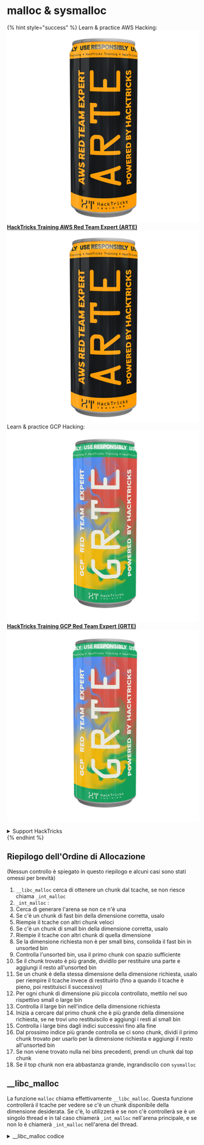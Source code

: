 # malloc & sysmalloc

{% hint style="success" %}
Learn & practice AWS Hacking:<img src="/.gitbook/assets/arte.png" alt="" data-size="line">[**HackTricks Training AWS Red Team Expert (ARTE)**](https://training.hacktricks.xyz/courses/arte)<img src="/.gitbook/assets/arte.png" alt="" data-size="line">\
Learn & practice GCP Hacking: <img src="/.gitbook/assets/grte.png" alt="" data-size="line">[**HackTricks Training GCP Red Team Expert (GRTE)**<img src="/.gitbook/assets/grte.png" alt="" data-size="line">](https://training.hacktricks.xyz/courses/grte)

<details>

<summary>Support HackTricks</summary>

* Check the [**subscription plans**](https://github.com/sponsors/carlospolop)!
* **Join the** 💬 [**Discord group**](https://discord.gg/hRep4RUj7f) or the [**telegram group**](https://t.me/peass) or **follow** us on **Twitter** 🐦 [**@hacktricks\_live**](https://twitter.com/hacktricks\_live)**.**
* **Share hacking tricks by submitting PRs to the** [**HackTricks**](https://github.com/carlospolop/hacktricks) and [**HackTricks Cloud**](https://github.com/carlospolop/hacktricks-cloud) github repos.

</details>
{% endhint %}

## Riepilogo dell'Ordine di Allocazione <a href="#libc_malloc" id="libc_malloc"></a>

(Nessun controllo è spiegato in questo riepilogo e alcuni casi sono stati omessi per brevità)

1. `__libc_malloc` cerca di ottenere un chunk dal tcache, se non riesce chiama `_int_malloc`
2. `_int_malloc` :&#x20;
1. Cerca di generare l'arena se non ce n'è una
2. Se c'è un chunk di fast bin della dimensione corretta, usalo
1. Riempie il tcache con altri chunk veloci
3. Se c'è un chunk di small bin della dimensione corretta, usalo
1. Riempie il tcache con altri chunk di quella dimensione
4. Se la dimensione richiesta non è per small bins, consolida il fast bin in unsorted bin
5. Controlla l'unsorted bin, usa il primo chunk con spazio sufficiente
1. Se il chunk trovato è più grande, dividilo per restituire una parte e aggiungi il resto all'unsorted bin
2. Se un chunk è della stessa dimensione della dimensione richiesta, usalo per riempire il tcache invece di restituirlo (fino a quando il tcache è pieno, poi restituisci il successivo)
3. Per ogni chunk di dimensione più piccola controllato, mettilo nel suo rispettivo small o large bin
6. Controlla il large bin nell'indice della dimensione richiesta
1. Inizia a cercare dal primo chunk che è più grande della dimensione richiesta, se ne trovi uno restituiscilo e aggiungi i resti al small bin
7. Controlla i large bins dagli indici successivi fino alla fine
1. Dal prossimo indice più grande controlla se ci sono chunk, dividi il primo chunk trovato per usarlo per la dimensione richiesta e aggiungi il resto all'unsorted bin
8. Se non viene trovato nulla nei bins precedenti, prendi un chunk dal top chunk
9. Se il top chunk non era abbastanza grande, ingrandiscilo con `sysmalloc`

## \_\_libc\_malloc <a href="#libc_malloc" id="libc_malloc"></a>

La funzione `malloc` chiama effettivamente `__libc_malloc`. Questa funzione controllerà il tcache per vedere se c'è un chunk disponibile della dimensione desiderata. Se c'è, lo utilizzerà e se non c'è controllerà se è un singolo thread e in tal caso chiamerà `_int_malloc` nell'arena principale, e se non lo è chiamerà `_int_malloc` nell'arena del thread.

<details>

<summary>__libc_malloc codice</summary>
```c
// From https://github.com/bminor/glibc/blob/master/malloc/malloc.c

#if IS_IN (libc)
void *
__libc_malloc (size_t bytes)
{
mstate ar_ptr;
void *victim;

_Static_assert (PTRDIFF_MAX <= SIZE_MAX / 2,
"PTRDIFF_MAX is not more than half of SIZE_MAX");

if (!__malloc_initialized)
ptmalloc_init ();
#if USE_TCACHE
/* int_free also calls request2size, be careful to not pad twice.  */
size_t tbytes = checked_request2size (bytes);
if (tbytes == 0)
{
__set_errno (ENOMEM);
return NULL;
}
size_t tc_idx = csize2tidx (tbytes);

MAYBE_INIT_TCACHE ();

DIAG_PUSH_NEEDS_COMMENT;
if (tc_idx < mp_.tcache_bins
&& tcache != NULL
&& tcache->counts[tc_idx] > 0)
{
victim = tcache_get (tc_idx);
return tag_new_usable (victim);
}
DIAG_POP_NEEDS_COMMENT;
#endif

if (SINGLE_THREAD_P)
{
victim = tag_new_usable (_int_malloc (&main_arena, bytes));
assert (!victim || chunk_is_mmapped (mem2chunk (victim)) ||
&main_arena == arena_for_chunk (mem2chunk (victim)));
return victim;
}

arena_get (ar_ptr, bytes);

victim = _int_malloc (ar_ptr, bytes);
/* Retry with another arena only if we were able to find a usable arena
before.  */
if (!victim && ar_ptr != NULL)
{
LIBC_PROBE (memory_malloc_retry, 1, bytes);
ar_ptr = arena_get_retry (ar_ptr, bytes);
victim = _int_malloc (ar_ptr, bytes);
}

if (ar_ptr != NULL)
__libc_lock_unlock (ar_ptr->mutex);

victim = tag_new_usable (victim);

assert (!victim || chunk_is_mmapped (mem2chunk (victim)) ||
ar_ptr == arena_for_chunk (mem2chunk (victim)));
return victim;
}
```
</details>

Nota come etichetterà sempre il puntatore restituito con `tag_new_usable`, dal codice:
```c
void *tag_new_usable (void *ptr)

Allocate a new random color and use it to color the user region of
a chunk; this may include data from the subsequent chunk's header
if tagging is sufficiently fine grained.  Returns PTR suitably
recolored for accessing the memory there.
```
## \_int\_malloc <a href="#int_malloc" id="int_malloc"></a>

Questa è la funzione che alloca memoria utilizzando gli altri bin e il top chunk.

* Inizio

Inizia definendo alcune variabili e ottenendo la dimensione reale che lo spazio di memoria richiesto deve avere:

<details>

<summary>_int_malloc inizio</summary>
```c
// From https://github.com/bminor/glibc/blob/f942a732d37a96217ef828116ebe64a644db18d7/malloc/malloc.c#L3847
static void *
_int_malloc (mstate av, size_t bytes)
{
INTERNAL_SIZE_T nb;               /* normalized request size */
unsigned int idx;                 /* associated bin index */
mbinptr bin;                      /* associated bin */

mchunkptr victim;                 /* inspected/selected chunk */
INTERNAL_SIZE_T size;             /* its size */
int victim_index;                 /* its bin index */

mchunkptr remainder;              /* remainder from a split */
unsigned long remainder_size;     /* its size */

unsigned int block;               /* bit map traverser */
unsigned int bit;                 /* bit map traverser */
unsigned int map;                 /* current word of binmap */

mchunkptr fwd;                    /* misc temp for linking */
mchunkptr bck;                    /* misc temp for linking */

#if USE_TCACHE
size_t tcache_unsorted_count;	    /* count of unsorted chunks processed */
#endif

/*
Convert request size to internal form by adding SIZE_SZ bytes
overhead plus possibly more to obtain necessary alignment and/or
to obtain a size of at least MINSIZE, the smallest allocatable
size. Also, checked_request2size returns false for request sizes
that are so large that they wrap around zero when padded and
aligned.
*/

nb = checked_request2size (bytes);
if (nb == 0)
{
__set_errno (ENOMEM);
return NULL;
}
```
</details>

### Arena

Nel poco probabile caso in cui non ci siano arene utilizzabili, utilizza `sysmalloc` per ottenere un chunk da `mmap`:

<details>

<summary>_int_malloc non arena</summary>
```c
// From https://github.com/bminor/glibc/blob/f942a732d37a96217ef828116ebe64a644db18d7/malloc/malloc.c#L3885C3-L3893C6
/* There are no usable arenas.  Fall back to sysmalloc to get a chunk from
mmap.  */
if (__glibc_unlikely (av == NULL))
{
void *p = sysmalloc (nb, av);
if (p != NULL)
alloc_perturb (p, bytes);
return p;
}
```
</details>

### Fast Bin

Se la dimensione necessaria è all'interno delle dimensioni dei Fast Bins, prova a utilizzare un chunk dal fast bin. Fondamentalmente, in base alla dimensione, troverà l'indice del fast bin dove dovrebbero trovarsi i chunk validi e, se presenti, restituirà uno di essi.\
Inoltre, se tcache è abilitato, **riempirà il tcache bin di quella dimensione con i fast bins**.

Durante l'esecuzione di queste azioni, vengono eseguiti alcuni controlli di sicurezza:

* Se il chunk è disallineato: `malloc(): unaligned fastbin chunk detected 2`
* Se il chunk successivo è disallineato: `malloc(): unaligned fastbin chunk detected`
* Se il chunk restituito ha una dimensione che non è corretta a causa del suo indice nel fast bin: `malloc(): memory corruption (fast)`
* Se un chunk utilizzato per riempire il tcache è disallineato: `malloc(): unaligned fastbin chunk detected 3`

<details>

<summary>_int_malloc fast bin</summary>
```c
// From https://github.com/bminor/glibc/blob/f942a732d37a96217ef828116ebe64a644db18d7/malloc/malloc.c#L3895C3-L3967C6
/*
If the size qualifies as a fastbin, first check corresponding bin.
This code is safe to execute even if av is not yet initialized, so we
can try it without checking, which saves some time on this fast path.
*/

#define REMOVE_FB(fb, victim, pp)			\
do							\
{							\
victim = pp;					\
if (victim == NULL)				\
break;						\
pp = REVEAL_PTR (victim->fd);                                     \
if (__glibc_unlikely (pp != NULL && misaligned_chunk (pp)))       \
malloc_printerr ("malloc(): unaligned fastbin chunk detected"); \
}							\
while ((pp = catomic_compare_and_exchange_val_acq (fb, pp, victim)) \
!= victim);					\

if ((unsigned long) (nb) <= (unsigned long) (get_max_fast ()))
{
idx = fastbin_index (nb);
mfastbinptr *fb = &fastbin (av, idx);
mchunkptr pp;
victim = *fb;

if (victim != NULL)
{
if (__glibc_unlikely (misaligned_chunk (victim)))
malloc_printerr ("malloc(): unaligned fastbin chunk detected 2");

if (SINGLE_THREAD_P)
*fb = REVEAL_PTR (victim->fd);
else
REMOVE_FB (fb, pp, victim);
if (__glibc_likely (victim != NULL))
{
size_t victim_idx = fastbin_index (chunksize (victim));
if (__builtin_expect (victim_idx != idx, 0))
malloc_printerr ("malloc(): memory corruption (fast)");
check_remalloced_chunk (av, victim, nb);
#if USE_TCACHE
/* While we're here, if we see other chunks of the same size,
stash them in the tcache.  */
size_t tc_idx = csize2tidx (nb);
if (tcache != NULL && tc_idx < mp_.tcache_bins)
{
mchunkptr tc_victim;

/* While bin not empty and tcache not full, copy chunks.  */
while (tcache->counts[tc_idx] < mp_.tcache_count
&& (tc_victim = *fb) != NULL)
{
if (__glibc_unlikely (misaligned_chunk (tc_victim)))
malloc_printerr ("malloc(): unaligned fastbin chunk detected 3");
if (SINGLE_THREAD_P)
*fb = REVEAL_PTR (tc_victim->fd);
else
{
REMOVE_FB (fb, pp, tc_victim);
if (__glibc_unlikely (tc_victim == NULL))
break;
}
tcache_put (tc_victim, tc_idx);
}
}
#endif
void *p = chunk2mem (victim);
alloc_perturb (p, bytes);
return p;
}
}
}
```
</details>

### Small Bin

Come indicato in un commento, i piccoli bin contengono una dimensione per indice, quindi controllare se un chunk valido è disponibile è super veloce, quindi dopo i fast bin, vengono controllati i piccoli bin.

Il primo controllo è per scoprire se la dimensione richiesta potrebbe trovarsi all'interno di un piccolo bin. In tal caso, ottieni il corrispondente **indice** all'interno del smallbin e verifica se c'è **qualche chunk disponibile**.

Poi, viene eseguito un controllo di sicurezza verificando:

* &#x20;se `victim->bk->fd = victim`. Per vedere che entrambi i chunk siano correttamente collegati.

In tal caso, il chunk **ottiene il bit `inuse`,** la lista doppiamente collegata viene sistemata in modo che questo chunk scompaia da essa (poiché verrà utilizzato), e il bit non principale dell'arena viene impostato se necessario.

Infine, **riempi l'indice tcache della dimensione richiesta** con altri chunk all'interno del piccolo bin (se presenti).

<details>

<summary>_int_malloc small bin</summary>
```c
// From https://github.com/bminor/glibc/blob/f942a732d37a96217ef828116ebe64a644db18d7/malloc/malloc.c#L3895C3-L3967C6

/*
If a small request, check regular bin.  Since these "smallbins"
hold one size each, no searching within bins is necessary.
(For a large request, we need to wait until unsorted chunks are
processed to find best fit. But for small ones, fits are exact
anyway, so we can check now, which is faster.)
*/

if (in_smallbin_range (nb))
{
idx = smallbin_index (nb);
bin = bin_at (av, idx);

if ((victim = last (bin)) != bin)
{
bck = victim->bk;
if (__glibc_unlikely (bck->fd != victim))
malloc_printerr ("malloc(): smallbin double linked list corrupted");
set_inuse_bit_at_offset (victim, nb);
bin->bk = bck;
bck->fd = bin;

if (av != &main_arena)
set_non_main_arena (victim);
check_malloced_chunk (av, victim, nb);
#if USE_TCACHE
/* While we're here, if we see other chunks of the same size,
stash them in the tcache.  */
size_t tc_idx = csize2tidx (nb);
if (tcache != NULL && tc_idx < mp_.tcache_bins)
{
mchunkptr tc_victim;

/* While bin not empty and tcache not full, copy chunks over.  */
while (tcache->counts[tc_idx] < mp_.tcache_count
&& (tc_victim = last (bin)) != bin)
{
if (tc_victim != 0)
{
bck = tc_victim->bk;
set_inuse_bit_at_offset (tc_victim, nb);
if (av != &main_arena)
set_non_main_arena (tc_victim);
bin->bk = bck;
bck->fd = bin;

tcache_put (tc_victim, tc_idx);
}
}
}
#endif
void *p = chunk2mem (victim);
alloc_perturb (p, bytes);
return p;
}
}
```
</details>

### malloc\_consolidate

Se non era un piccolo blocco, è un grande blocco, e in questo caso **`malloc_consolidate`** viene chiamato per evitare la frammentazione della memoria.

<details>

<summary>chiamata a malloc_consolidate</summary>
```c
/*
If this is a large request, consolidate fastbins before continuing.
While it might look excessive to kill all fastbins before
even seeing if there is space available, this avoids
fragmentation problems normally associated with fastbins.
Also, in practice, programs tend to have runs of either small or
large requests, but less often mixtures, so consolidation is not
invoked all that often in most programs. And the programs that
it is called frequently in otherwise tend to fragment.
*/

else
{
idx = largebin_index (nb);
if (atomic_load_relaxed (&av->have_fastchunks))
malloc_consolidate (av);
}

```
</details>

La funzione malloc consolidate rimuove fondamentalmente i chunk dal fast bin e li colloca nel bin non ordinato. Dopo il prossimo malloc, questi chunk saranno organizzati nei rispettivi small/fast bins.

Nota che se durante la rimozione di questi chunk, vengono trovati chunk precedenti o successivi che non sono in uso, saranno **unlinked e uniti** prima di collocare il chunk finale nel bin **non ordinato**.

Per ogni chunk del fast bin vengono eseguiti un paio di controlli di sicurezza:

* Se il chunk è disallineato attiva: `malloc_consolidate(): unaligned fastbin chunk detected`
* Se il chunk ha una dimensione diversa da quella che dovrebbe avere a causa dell'indice in cui si trova: `malloc_consolidate(): invalid chunk size`
* Se il chunk precedente non è in uso e il chunk precedente ha una dimensione diversa da quella indicata da `prev_chunk`: `corrupted size vs. prev_size in fastbins`

<details>

<summary>funzione malloc_consolidate</summary>
```c
// https://github.com/bminor/glibc/blob/f942a732d37a96217ef828116ebe64a644db18d7/malloc/malloc.c#L4810C1-L4905C2

static void malloc_consolidate(mstate av)
{
mfastbinptr*    fb;                 /* current fastbin being consolidated */
mfastbinptr*    maxfb;              /* last fastbin (for loop control) */
mchunkptr       p;                  /* current chunk being consolidated */
mchunkptr       nextp;              /* next chunk to consolidate */
mchunkptr       unsorted_bin;       /* bin header */
mchunkptr       first_unsorted;     /* chunk to link to */

/* These have same use as in free() */
mchunkptr       nextchunk;
INTERNAL_SIZE_T size;
INTERNAL_SIZE_T nextsize;
INTERNAL_SIZE_T prevsize;
int             nextinuse;

atomic_store_relaxed (&av->have_fastchunks, false);

unsorted_bin = unsorted_chunks(av);

/*
Remove each chunk from fast bin and consolidate it, placing it
then in unsorted bin. Among other reasons for doing this,
placing in unsorted bin avoids needing to calculate actual bins
until malloc is sure that chunks aren't immediately going to be
reused anyway.
*/

maxfb = &fastbin (av, NFASTBINS - 1);
fb = &fastbin (av, 0);
do {
p = atomic_exchange_acquire (fb, NULL);
if (p != 0) {
do {
{
if (__glibc_unlikely (misaligned_chunk (p)))
malloc_printerr ("malloc_consolidate(): "
"unaligned fastbin chunk detected");

unsigned int idx = fastbin_index (chunksize (p));
if ((&fastbin (av, idx)) != fb)
malloc_printerr ("malloc_consolidate(): invalid chunk size");
}

check_inuse_chunk(av, p);
nextp = REVEAL_PTR (p->fd);

/* Slightly streamlined version of consolidation code in free() */
size = chunksize (p);
nextchunk = chunk_at_offset(p, size);
nextsize = chunksize(nextchunk);

if (!prev_inuse(p)) {
prevsize = prev_size (p);
size += prevsize;
p = chunk_at_offset(p, -((long) prevsize));
if (__glibc_unlikely (chunksize(p) != prevsize))
malloc_printerr ("corrupted size vs. prev_size in fastbins");
unlink_chunk (av, p);
}

if (nextchunk != av->top) {
nextinuse = inuse_bit_at_offset(nextchunk, nextsize);

if (!nextinuse) {
size += nextsize;
unlink_chunk (av, nextchunk);
} else
clear_inuse_bit_at_offset(nextchunk, 0);

first_unsorted = unsorted_bin->fd;
unsorted_bin->fd = p;
first_unsorted->bk = p;

if (!in_smallbin_range (size)) {
p->fd_nextsize = NULL;
p->bk_nextsize = NULL;
}

set_head(p, size | PREV_INUSE);
p->bk = unsorted_bin;
p->fd = first_unsorted;
set_foot(p, size);
}

else {
size += nextsize;
set_head(p, size | PREV_INUSE);
av->top = p;
}

} while ( (p = nextp) != 0);

}
} while (fb++ != maxfb);
}
```
</details>

### Unsorted bin

È tempo di controllare l'unsorted bin per un potenziale chunk valido da utilizzare.

#### Inizio

Questo inizia con un grande ciclo for che attraverserà l'unsorted bin nella direzione `bk` fino ad arrivare alla fine (la struttura arena) con `while ((victim = unsorted_chunks (av)->bk) != unsorted_chunks (av))`&#x20;

Inoltre, vengono eseguiti alcuni controlli di sicurezza ogni volta che un nuovo chunk viene considerato:

* Se la dimensione del chunk è strana (troppo piccola o troppo grande): `malloc(): invalid size (unsorted)`
* Se la dimensione del chunk successivo è strana (troppo piccola o troppo grande): `malloc(): invalid next size (unsorted)`
* Se la dimensione precedente indicata dal chunk successivo differisce dalla dimensione del chunk: `malloc(): mismatching next->prev_size (unsorted)`
* Se non `victim->bck->fd == victim` o non `victim->fd == av` (arena): `malloc(): unsorted double linked list corrupted`
* Poiché stiamo sempre controllando l'ultimo, il suo `fd` dovrebbe sempre puntare alla struttura arena.
* Se il chunk successivo non indica che il precedente è in uso: `malloc(): invalid next->prev_inuse (unsorted)`

<details>

<summary><code>_int_malloc</code> inizio unsorted bin</summary>
```c
/*
Process recently freed or remaindered chunks, taking one only if
it is exact fit, or, if this a small request, the chunk is remainder from
the most recent non-exact fit.  Place other traversed chunks in
bins.  Note that this step is the only place in any routine where
chunks are placed in bins.

The outer loop here is needed because we might not realize until
near the end of malloc that we should have consolidated, so must
do so and retry. This happens at most once, and only when we would
otherwise need to expand memory to service a "small" request.
*/

#if USE_TCACHE
INTERNAL_SIZE_T tcache_nb = 0;
size_t tc_idx = csize2tidx (nb);
if (tcache != NULL && tc_idx < mp_.tcache_bins)
tcache_nb = nb;
int return_cached = 0;

tcache_unsorted_count = 0;
#endif

for (;; )
{
int iters = 0;
while ((victim = unsorted_chunks (av)->bk) != unsorted_chunks (av))
{
bck = victim->bk;
size = chunksize (victim);
mchunkptr next = chunk_at_offset (victim, size);

if (__glibc_unlikely (size <= CHUNK_HDR_SZ)
|| __glibc_unlikely (size > av->system_mem))
malloc_printerr ("malloc(): invalid size (unsorted)");
if (__glibc_unlikely (chunksize_nomask (next) < CHUNK_HDR_SZ)
|| __glibc_unlikely (chunksize_nomask (next) > av->system_mem))
malloc_printerr ("malloc(): invalid next size (unsorted)");
if (__glibc_unlikely ((prev_size (next) & ~(SIZE_BITS)) != size))
malloc_printerr ("malloc(): mismatching next->prev_size (unsorted)");
if (__glibc_unlikely (bck->fd != victim)
|| __glibc_unlikely (victim->fd != unsorted_chunks (av)))
malloc_printerr ("malloc(): unsorted double linked list corrupted");
if (__glibc_unlikely (prev_inuse (next)))
malloc_printerr ("malloc(): invalid next->prev_inuse (unsorted)");

```
</details>

#### se `in_smallbin_range`

Se il chunk è più grande della dimensione richiesta, usalo e imposta il resto dello spazio del chunk nella lista non ordinata e aggiorna il `last_remainder` con esso.

<details>

<summary><code>_int_malloc</code> lista non ordinata <code>in_smallbin_range</code></summary>
```c
// From https://github.com/bminor/glibc/blob/master/malloc/malloc.c#L4090C11-L4124C14

/*
If a small request, try to use last remainder if it is the
only chunk in unsorted bin.  This helps promote locality for
runs of consecutive small requests. This is the only
exception to best-fit, and applies only when there is
no exact fit for a small chunk.
*/

if (in_smallbin_range (nb) &&
bck == unsorted_chunks (av) &&
victim == av->last_remainder &&
(unsigned long) (size) > (unsigned long) (nb + MINSIZE))
{
/* split and reattach remainder */
remainder_size = size - nb;
remainder = chunk_at_offset (victim, nb);
unsorted_chunks (av)->bk = unsorted_chunks (av)->fd = remainder;
av->last_remainder = remainder;
remainder->bk = remainder->fd = unsorted_chunks (av);
if (!in_smallbin_range (remainder_size))
{
remainder->fd_nextsize = NULL;
remainder->bk_nextsize = NULL;
}

set_head (victim, nb | PREV_INUSE |
(av != &main_arena ? NON_MAIN_ARENA : 0));
set_head (remainder, remainder_size | PREV_INUSE);
set_foot (remainder, remainder_size);

check_malloced_chunk (av, victim, nb);
void *p = chunk2mem (victim);
alloc_perturb (p, bytes);
return p;
}

```
</details>

Se questo ha avuto successo, restituisci il chunk e finisce qui, altrimenti continua a eseguire la funzione...

#### se dimensione uguale

Continua a rimuovere il chunk dal bin, nel caso in cui la dimensione richiesta sia esattamente quella del chunk:

* Se il tcache non è pieno, aggiungilo al tcache e continua indicando che c'è un chunk tcache che potrebbe essere utilizzato
* Se il tcache è pieno, usalo semplicemente restituendolo

<details>

<summary><code>_int_malloc</code> bin non ordinato dimensione uguale</summary>
```c
// From https://github.com/bminor/glibc/blob/master/malloc/malloc.c#L4126C11-L4157C14

/* remove from unsorted list */
unsorted_chunks (av)->bk = bck;
bck->fd = unsorted_chunks (av);

/* Take now instead of binning if exact fit */

if (size == nb)
{
set_inuse_bit_at_offset (victim, size);
if (av != &main_arena)
set_non_main_arena (victim);
#if USE_TCACHE
/* Fill cache first, return to user only if cache fills.
We may return one of these chunks later.  */
if (tcache_nb > 0
&& tcache->counts[tc_idx] < mp_.tcache_count)
{
tcache_put (victim, tc_idx);
return_cached = 1;
continue;
}
else
{
#endif
check_malloced_chunk (av, victim, nb);
void *p = chunk2mem (victim);
alloc_perturb (p, bytes);
return p;
#if USE_TCACHE
}
#endif
}

```
</details>

Se il chunk non viene restituito o aggiunto a tcache, continua con il codice...

#### posizionare il chunk in un bin

Memorizza il chunk controllato nel small bin o nel large bin in base alla dimensione del chunk (mantenendo il large bin correttamente organizzato).

Vengono eseguiti controlli di sicurezza per assicurarsi che entrambe le liste collegate doppie del large bin siano corrotte:

* Se `fwd->bk_nextsize->fd_nextsize != fwd`: `malloc(): largebin double linked list corrupted (nextsize)`
* Se `fwd->bk->fd != fwd`: `malloc(): largebin double linked list corrupted (bk)`

<details>

<summary><code>_int_malloc</code> posizionare il chunk in un bin</summary>
```c
/* place chunk in bin */

if (in_smallbin_range (size))
{
victim_index = smallbin_index (size);
bck = bin_at (av, victim_index);
fwd = bck->fd;
}
else
{
victim_index = largebin_index (size);
bck = bin_at (av, victim_index);
fwd = bck->fd;

/* maintain large bins in sorted order */
if (fwd != bck)
{
/* Or with inuse bit to speed comparisons */
size |= PREV_INUSE;
/* if smaller than smallest, bypass loop below */
assert (chunk_main_arena (bck->bk));
if ((unsigned long) (size)
< (unsigned long) chunksize_nomask (bck->bk))
{
fwd = bck;
bck = bck->bk;

victim->fd_nextsize = fwd->fd;
victim->bk_nextsize = fwd->fd->bk_nextsize;
fwd->fd->bk_nextsize = victim->bk_nextsize->fd_nextsize = victim;
}
else
{
assert (chunk_main_arena (fwd));
while ((unsigned long) size < chunksize_nomask (fwd))
{
fwd = fwd->fd_nextsize;
assert (chunk_main_arena (fwd));
}

if ((unsigned long) size
== (unsigned long) chunksize_nomask (fwd))
/* Always insert in the second position.  */
fwd = fwd->fd;
else
{
victim->fd_nextsize = fwd;
victim->bk_nextsize = fwd->bk_nextsize;
if (__glibc_unlikely (fwd->bk_nextsize->fd_nextsize != fwd))
malloc_printerr ("malloc(): largebin double linked list corrupted (nextsize)");
fwd->bk_nextsize = victim;
victim->bk_nextsize->fd_nextsize = victim;
}
bck = fwd->bk;
if (bck->fd != fwd)
malloc_printerr ("malloc(): largebin double linked list corrupted (bk)");
}
}
else
victim->fd_nextsize = victim->bk_nextsize = victim;
}

mark_bin (av, victim_index);
victim->bk = bck;
victim->fd = fwd;
fwd->bk = victim;
bck->fd = victim;
```
</details>

#### `_int_malloc` limiti

A questo punto, se un chunk è stato memorizzato nel tcache che può essere utilizzato e il limite è stato raggiunto, basta **restituire un chunk dal tcache**.

Inoltre, se **MAX\_ITERS** è stato raggiunto, esci dal ciclo e ottieni un chunk in un modo diverso (top chunk).

Se `return_cached` è stato impostato, basta restituire un chunk dal tcache per evitare ricerche più ampie.

<details>

<summary><code>_int_malloc</code> limiti</summary>
```c
// From https://github.com/bminor/glibc/blob/master/malloc/malloc.c#L4227C1-L4250C7

#if USE_TCACHE
/* If we've processed as many chunks as we're allowed while
filling the cache, return one of the cached ones.  */
++tcache_unsorted_count;
if (return_cached
&& mp_.tcache_unsorted_limit > 0
&& tcache_unsorted_count > mp_.tcache_unsorted_limit)
{
return tcache_get (tc_idx);
}
#endif

#define MAX_ITERS       10000
if (++iters >= MAX_ITERS)
break;
}

#if USE_TCACHE
/* If all the small chunks we found ended up cached, return one now.  */
if (return_cached)
{
return tcache_get (tc_idx);
}
#endif
```
</details>

Se i limiti non sono stati raggiunti, continua con il codice...

### Grande Bin (per indice)

Se la richiesta è grande (non nella piccola bin) e non abbiamo ancora restituito alcun chunk, ottieni l'**indice** della dimensione richiesta nella **grande bin**, controlla se **non è vuota** o se il **chunk più grande in questa bin è più grande** della dimensione richiesta e in tal caso trova il **chunk più piccolo che può essere utilizzato** per la dimensione richiesta.

Se lo spazio rimanente dal chunk finalmente utilizzato può essere un nuovo chunk, aggiungilo alla bin non ordinata e l'lsast\_reminder viene aggiornato.

Viene effettuato un controllo di sicurezza quando si aggiunge il promemoria alla bin non ordinata:

* `bck->fd-> bk != bck`: `malloc(): corrupted unsorted chunks`

<details>

<summary><code>_int_malloc</code> Grande bin (per indice)</summary>
```c
// From https://github.com/bminor/glibc/blob/master/malloc/malloc.c#L4252C7-L4317C10

/*
If a large request, scan through the chunks of current bin in
sorted order to find smallest that fits.  Use the skip list for this.
*/

if (!in_smallbin_range (nb))
{
bin = bin_at (av, idx);

/* skip scan if empty or largest chunk is too small */
if ((victim = first (bin)) != bin
&& (unsigned long) chunksize_nomask (victim)
>= (unsigned long) (nb))
{
victim = victim->bk_nextsize;
while (((unsigned long) (size = chunksize (victim)) <
(unsigned long) (nb)))
victim = victim->bk_nextsize;

/* Avoid removing the first entry for a size so that the skip
list does not have to be rerouted.  */
if (victim != last (bin)
&& chunksize_nomask (victim)
== chunksize_nomask (victim->fd))
victim = victim->fd;

remainder_size = size - nb;
unlink_chunk (av, victim);

/* Exhaust */
if (remainder_size < MINSIZE)
{
set_inuse_bit_at_offset (victim, size);
if (av != &main_arena)
set_non_main_arena (victim);
}
/* Split */
else
{
remainder = chunk_at_offset (victim, nb);
/* We cannot assume the unsorted list is empty and therefore
have to perform a complete insert here.  */
bck = unsorted_chunks (av);
fwd = bck->fd;
if (__glibc_unlikely (fwd->bk != bck))
malloc_printerr ("malloc(): corrupted unsorted chunks");
last_re->bk = bck;
remainder->fd = fwd;
bck->fd = remainder;
fwd->bk = remainder;
if (!in_smallbin_range (remainder_size))
{
remainder->fd_nextsize = NULL;
remainder->bk_nextsize = NULL;
}
set_head (victim, nb | PREV_INUSE |
(av != &main_arena ? NON_MAIN_ARENA : 0));
set_head (remainder, remainder_size | PREV_INUSE);
set_foot (remainder, remainder_size);
}
check_malloced_chunk (av, victim, nb);
void *p = chunk2mem (victim);
alloc_perturb (p, bytes);
return p;
}
}
```
</details>

Se un chunk non è trovato adatto per questo, continua

### Large Bin (prossimo più grande)

Se nel large bin esatto non c'era alcun chunk che potesse essere utilizzato, inizia a scorrere tutti i successivi large bin (partendo da quello immediatamente più grande) fino a trovarne uno (se presente).

Il resto del chunk diviso viene aggiunto nel bin non ordinato, last\_reminder viene aggiornato e viene eseguita la stessa verifica di sicurezza:

* `bck->fd-> bk != bck`: `malloc(): corrupted unsorted chunks2`

<details>

<summary><code>_int_malloc</code> Large bin (prossimo più grande)</summary>
```c
// From https://github.com/bminor/glibc/blob/master/malloc/malloc.c#L4319C7-L4425C10

/*
Search for a chunk by scanning bins, starting with next largest
bin. This search is strictly by best-fit; i.e., the smallest
(with ties going to approximately the least recently used) chunk
that fits is selected.

The bitmap avoids needing to check that most blocks are nonempty.
The particular case of skipping all bins during warm-up phases
when no chunks have been returned yet is faster than it might look.
*/

++idx;
bin = bin_at (av, idx);
block = idx2block (idx);
map = av->binmap[block];
bit = idx2bit (idx);

for (;; )
{
/* Skip rest of block if there are no more set bits in this block.  */
if (bit > map || bit == 0)
{
do
{
if (++block >= BINMAPSIZE) /* out of bins */
goto use_top;
}
while ((map = av->binmap[block]) == 0);

bin = bin_at (av, (block << BINMAPSHIFT));
bit = 1;
}

/* Advance to bin with set bit. There must be one. */
while ((bit & map) == 0)
{
bin = next_bin (bin);
bit <<= 1;
assert (bit != 0);
}

/* Inspect the bin. It is likely to be non-empty */
victim = last (bin);

/*  If a false alarm (empty bin), clear the bit. */
if (victim == bin)
{
av->binmap[block] = map &= ~bit; /* Write through */
bin = next_bin (bin);
bit <<= 1;
}

else
{
size = chunksize (victim);

/*  We know the first chunk in this bin is big enough to use. */
assert ((unsigned long) (size) >= (unsigned long) (nb));

remainder_size = size - nb;

/* unlink */
unlink_chunk (av, victim);

/* Exhaust */
if (remainder_size < MINSIZE)
{
set_inuse_bit_at_offset (victim, size);
if (av != &main_arena)
set_non_main_arena (victim);
}

/* Split */
else
{
remainder = chunk_at_offset (victim, nb);

/* We cannot assume the unsorted list is empty and therefore
have to perform a complete insert here.  */
bck = unsorted_chunks (av);
fwd = bck->fd;
if (__glibc_unlikely (fwd->bk != bck))
malloc_printerr ("malloc(): corrupted unsorted chunks 2");
remainder->bk = bck;
remainder->fd = fwd;
bck->fd = remainder;
fwd->bk = remainder;

/* advertise as last remainder */
if (in_smallbin_range (nb))
av->last_remainder = remainder;
if (!in_smallbin_range (remainder_size))
{
remainder->fd_nextsize = NULL;
remainder->bk_nextsize = NULL;
}
set_head (victim, nb | PREV_INUSE |
(av != &main_arena ? NON_MAIN_ARENA : 0));
set_head (remainder, remainder_size | PREV_INUSE);
set_foot (remainder, remainder_size);
}
check_malloced_chunk (av, victim, nb);
void *p = chunk2mem (victim);
alloc_perturb (p, bytes);
return p;
}
}
```
</details>

### Top Chunk

A questo punto, è il momento di ottenere un nuovo chunk dal Top chunk (se abbastanza grande).

Inizia con un controllo di sicurezza per assicurarsi che la dimensione del chunk non sia troppo grande (corrotto):

* `chunksize(av->top) > av->system_mem`: `malloc(): corrupted top size`

Poi, utilizzerà lo spazio del top chunk se è abbastanza grande per creare un chunk della dimensione richiesta.\
Se non è così, se ci sono fast chunks, consolidali e riprova.\
Infine, se non c'è spazio sufficiente, usa `sysmalloc` per allocare una dimensione adeguata.

<details>

<summary><code>_int_malloc</code> Top chunk</summary>
```c
use_top:
/*
If large enough, split off the chunk bordering the end of memory
(held in av->top). Note that this is in accord with the best-fit
search rule.  In effect, av->top is treated as larger (and thus
less well fitting) than any other available chunk since it can
be extended to be as large as necessary (up to system
limitations).

We require that av->top always exists (i.e., has size >=
MINSIZE) after initialization, so if it would otherwise be
exhausted by current request, it is replenished. (The main
reason for ensuring it exists is that we may need MINSIZE space
to put in fenceposts in sysmalloc.)
*/

victim = av->top;
size = chunksize (victim);

if (__glibc_unlikely (size > av->system_mem))
malloc_printerr ("malloc(): corrupted top size");

if ((unsigned long) (size) >= (unsigned long) (nb + MINSIZE))
{
remainder_size = size - nb;
remainder = chunk_at_offset (victim, nb);
av->top = remainder;
set_head (victim, nb | PREV_INUSE |
(av != &main_arena ? NON_MAIN_ARENA : 0));
set_head (remainder, remainder_size | PREV_INUSE);

check_malloced_chunk (av, victim, nb);
void *p = chunk2mem (victim);
alloc_perturb (p, bytes);
return p;
}

/* When we are using atomic ops to free fast chunks we can get
here for all block sizes.  */
else if (atomic_load_relaxed (&av->have_fastchunks))
{
malloc_consolidate (av);
/* restore original bin index */
if (in_smallbin_range (nb))
idx = smallbin_index (nb);
else
idx = largebin_index (nb);
}

/*
Otherwise, relay to handle system-dependent cases
*/
else
{
void *p = sysmalloc (nb, av);
if (p != NULL)
alloc_perturb (p, bytes);
return p;
}
}
}

```
</details>

## sysmalloc

### sysmalloc inizio

Se l'arena è nulla o la dimensione richiesta è troppo grande (e ci sono mmaps permessi rimasti) usa `sysmalloc_mmap` per allocare spazio e restituirlo.

<details>

<summary>sysmalloc inizio</summary>
```c
// From https://github.com/bminor/glibc/blob/f942a732d37a96217ef828116ebe64a644db18d7/malloc/malloc.c#L2531

/*
sysmalloc handles malloc cases requiring more memory from the system.
On entry, it is assumed that av->top does not have enough
space to service request for nb bytes, thus requiring that av->top
be extended or replaced.
*/

static void *
sysmalloc (INTERNAL_SIZE_T nb, mstate av)
{
mchunkptr old_top;              /* incoming value of av->top */
INTERNAL_SIZE_T old_size;       /* its size */
char *old_end;                  /* its end address */

long size;                      /* arg to first MORECORE or mmap call */
char *brk;                      /* return value from MORECORE */

long correction;                /* arg to 2nd MORECORE call */
char *snd_brk;                  /* 2nd return val */

INTERNAL_SIZE_T front_misalign; /* unusable bytes at front of new space */
INTERNAL_SIZE_T end_misalign;   /* partial page left at end of new space */
char *aligned_brk;              /* aligned offset into brk */

mchunkptr p;                    /* the allocated/returned chunk */
mchunkptr remainder;            /* remainder from allocation */
unsigned long remainder_size;   /* its size */


size_t pagesize = GLRO (dl_pagesize);
bool tried_mmap = false;


/*
If have mmap, and the request size meets the mmap threshold, and
the system supports mmap, and there are few enough currently
allocated mmapped regions, try to directly map this request
rather than expanding top.
*/

if (av == NULL
|| ((unsigned long) (nb) >= (unsigned long) (mp_.mmap_threshold)
&& (mp_.n_mmaps < mp_.n_mmaps_max)))
{
char *mm;
if (mp_.hp_pagesize > 0 && nb >= mp_.hp_pagesize)
{
/* There is no need to issue the THP madvise call if Huge Pages are
used directly.  */
mm = sysmalloc_mmap (nb, mp_.hp_pagesize, mp_.hp_flags, av);
if (mm != MAP_FAILED)
return mm;
}
mm = sysmalloc_mmap (nb, pagesize, 0, av);
if (mm != MAP_FAILED)
return mm;
tried_mmap = true;
}

/* There are no usable arenas and mmap also failed.  */
if (av == NULL)
return 0;
```
</details>

### sysmalloc checks

Inizia ottenendo le informazioni sul vecchio chunk top e controllando che alcune delle seguenti condizioni siano vere:

* La dimensione del vecchio heap è 0 (nuovo heap)
* La dimensione del precedente heap è maggiore di MINSIZE e il vecchio Top è in uso
* L'heap è allineato alla dimensione della pagina (0x1000 quindi i 12 bit inferiori devono essere 0)

Poi controlla anche che:

* La vecchia dimensione non ha spazio sufficiente per creare un chunk per la dimensione richiesta

<details>

<summary>sysmalloc checks</summary>
```c
/* Record incoming configuration of top */

old_top = av->top;
old_size = chunksize (old_top);
old_end = (char *) (chunk_at_offset (old_top, old_size));

brk = snd_brk = (char *) (MORECORE_FAILURE);

/*
If not the first time through, we require old_size to be
at least MINSIZE and to have prev_inuse set.
*/

assert ((old_top == initial_top (av) && old_size == 0) ||
((unsigned long) (old_size) >= MINSIZE &&
prev_inuse (old_top) &&
((unsigned long) old_end & (pagesize - 1)) == 0));

/* Precondition: not enough current space to satisfy nb request */
assert ((unsigned long) (old_size) < (unsigned long) (nb + MINSIZE));
```
</details>

### sysmalloc non main arena

Prima cercherà di **estendere** l'heap precedente per questo heap. Se non è possibile, cercherà di **allocare un nuovo heap** e aggiornare i puntatori per poterlo utilizzare.\
Infine, se non ha funzionato, proverà a chiamare **`sysmalloc_mmap`**.&#x20;

<details>

<summary>sysmalloc non main arena</summary>
```c
if (av != &main_arena)
{
heap_info *old_heap, *heap;
size_t old_heap_size;

/* First try to extend the current heap. */
old_heap = heap_for_ptr (old_top);
old_heap_size = old_heap->size;
if ((long) (MINSIZE + nb - old_size) > 0
&& grow_heap (old_heap, MINSIZE + nb - old_size) == 0)
{
av->system_mem += old_heap->size - old_heap_size;
set_head (old_top, (((char *) old_heap + old_heap->size) - (char *) old_top)
| PREV_INUSE);
}
else if ((heap = new_heap (nb + (MINSIZE + sizeof (*heap)), mp_.top_pad)))
{
/* Use a newly allocated heap.  */
heap->ar_ptr = av;
heap->prev = old_heap;
av->system_mem += heap->size;
/* Set up the new top.  */
top (av) = chunk_at_offset (heap, sizeof (*heap));
set_head (top (av), (heap->size - sizeof (*heap)) | PREV_INUSE);

/* Setup fencepost and free the old top chunk with a multiple of
MALLOC_ALIGNMENT in size. */
/* The fencepost takes at least MINSIZE bytes, because it might
become the top chunk again later.  Note that a footer is set
up, too, although the chunk is marked in use. */
old_size = (old_size - MINSIZE) & ~MALLOC_ALIGN_MASK;
set_head (chunk_at_offset (old_top, old_size + CHUNK_HDR_SZ),
0 | PREV_INUSE);
if (old_size >= MINSIZE)
{
set_head (chunk_at_offset (old_top, old_size),
CHUNK_HDR_SZ | PREV_INUSE);
set_foot (chunk_at_offset (old_top, old_size), CHUNK_HDR_SZ);
set_head (old_top, old_size | PREV_INUSE | NON_MAIN_ARENA);
_int_free (av, old_top, 1);
}
else
{
set_head (old_top, (old_size + CHUNK_HDR_SZ) | PREV_INUSE);
set_foot (old_top, (old_size + CHUNK_HDR_SZ));
}
}
else if (!tried_mmap)
{
/* We can at least try to use to mmap memory.  If new_heap fails
it is unlikely that trying to allocate huge pages will
succeed.  */
char *mm = sysmalloc_mmap (nb, pagesize, 0, av);
if (mm != MAP_FAILED)
return mm;
}
}
```
</details>

### sysmalloc main arena

Inizia a calcolare la quantità di memoria necessaria. Inizierà richiedendo memoria contigua, quindi in questo caso sarà possibile utilizzare la vecchia memoria non utilizzata. Vengono inoltre eseguite alcune operazioni di allineamento.

<details>

<summary>sysmalloc main arena</summary>
```c
// From https://github.com/bminor/glibc/blob/f942a732d37a96217ef828116ebe64a644db18d7/malloc/malloc.c#L2665C1-L2713C10

else     /* av == main_arena */


{ /* Request enough space for nb + pad + overhead */
size = nb + mp_.top_pad + MINSIZE;

/*
If contiguous, we can subtract out existing space that we hope to
combine with new space. We add it back later only if
we don't actually get contiguous space.
*/

if (contiguous (av))
size -= old_size;

/*
Round to a multiple of page size or huge page size.
If MORECORE is not contiguous, this ensures that we only call it
with whole-page arguments.  And if MORECORE is contiguous and
this is not first time through, this preserves page-alignment of
previous calls. Otherwise, we correct to page-align below.
*/

#ifdef MADV_HUGEPAGE
/* Defined in brk.c.  */
extern void *__curbrk;
if (__glibc_unlikely (mp_.thp_pagesize != 0))
{
uintptr_t top = ALIGN_UP ((uintptr_t) __curbrk + size,
mp_.thp_pagesize);
size = top - (uintptr_t) __curbrk;
}
else
#endif
size = ALIGN_UP (size, GLRO(dl_pagesize));

/*
Don't try to call MORECORE if argument is so big as to appear
negative. Note that since mmap takes size_t arg, it may succeed
below even if we cannot call MORECORE.
*/

if (size > 0)
{
brk = (char *) (MORECORE (size));
if (brk != (char *) (MORECORE_FAILURE))
madvise_thp (brk, size);
LIBC_PROBE (memory_sbrk_more, 2, brk, size);
}
```
</details>

### sysmalloc main arena previous error 1

Se il precedente ha restituito `MORECORE_FAILURE`, prova di nuovo ad allocare memoria usando `sysmalloc_mmap_fallback`

<details>

<summary><code>sysmalloc</code> main arena previous error 1</summary>
```c
// From https://github.com/bminor/glibc/blob/f942a732d37a96217ef828116ebe64a644db18d7/malloc/malloc.c#L2715C7-L2740C10

if (brk == (char *) (MORECORE_FAILURE))
{
/*
If have mmap, try using it as a backup when MORECORE fails or
cannot be used. This is worth doing on systems that have "holes" in
address space, so sbrk cannot extend to give contiguous space, but
space is available elsewhere.  Note that we ignore mmap max count
and threshold limits, since the space will not be used as a
segregated mmap region.
*/

char *mbrk = MAP_FAILED;
if (mp_.hp_pagesize > 0)
mbrk = sysmalloc_mmap_fallback (&size, nb, old_size,
mp_.hp_pagesize, mp_.hp_pagesize,
mp_.hp_flags, av);
if (mbrk == MAP_FAILED)
mbrk = sysmalloc_mmap_fallback (&size, nb, old_size, MMAP_AS_MORECORE_SIZE,
pagesize, 0, av);
if (mbrk != MAP_FAILED)
{
/* We do not need, and cannot use, another sbrk call to find end */
brk = mbrk;
snd_brk = brk + size;
}
}
```
</details>

### sysmalloc main arena continua

Se il precedente non ha restituito `MORECORE_FAILURE`, se ha funzionato crea alcune allineamenti:

<details>

<summary>sysmalloc main arena errore precedente 2</summary>
```c
// From https://github.com/bminor/glibc/blob/f942a732d37a96217ef828116ebe64a644db18d7/malloc/malloc.c#L2742

if (brk != (char *) (MORECORE_FAILURE))
{
if (mp_.sbrk_base == 0)
mp_.sbrk_base = brk;
av->system_mem += size;

/*
If MORECORE extends previous space, we can likewise extend top size.
*/

if (brk == old_end && snd_brk == (char *) (MORECORE_FAILURE))
set_head (old_top, (size + old_size) | PREV_INUSE);

else if (contiguous (av) && old_size && brk < old_end)
/* Oops!  Someone else killed our space..  Can't touch anything.  */
malloc_printerr ("break adjusted to free malloc space");

/*
Otherwise, make adjustments:

* If the first time through or noncontiguous, we need to call sbrk
just to find out where the end of memory lies.

* We need to ensure that all returned chunks from malloc will meet
MALLOC_ALIGNMENT

* If there was an intervening foreign sbrk, we need to adjust sbrk
request size to account for fact that we will not be able to
combine new space with existing space in old_top.

* Almost all systems internally allocate whole pages at a time, in
which case we might as well use the whole last page of request.
So we allocate enough more memory to hit a page boundary now,
which in turn causes future contiguous calls to page-align.
*/

else
{
front_misalign = 0;
end_misalign = 0;
correction = 0;
aligned_brk = brk;

/* handle contiguous cases */
if (contiguous (av))
{
/* Count foreign sbrk as system_mem.  */
if (old_size)
av->system_mem += brk - old_end;

/* Guarantee alignment of first new chunk made from this space */

front_misalign = (INTERNAL_SIZE_T) chunk2mem (brk) & MALLOC_ALIGN_MASK;
if (front_misalign > 0)
{
/*
Skip over some bytes to arrive at an aligned position.
We don't need to specially mark these wasted front bytes.
They will never be accessed anyway because
prev_inuse of av->top (and any chunk created from its start)
is always true after initialization.
*/

correction = MALLOC_ALIGNMENT - front_misalign;
aligned_brk += correction;
}

/*
If this isn't adjacent to existing space, then we will not
be able to merge with old_top space, so must add to 2nd request.
*/

correction += old_size;

/* Extend the end address to hit a page boundary */
end_misalign = (INTERNAL_SIZE_T) (brk + size + correction);
correction += (ALIGN_UP (end_misalign, pagesize)) - end_misalign;

assert (correction >= 0);
snd_brk = (char *) (MORECORE (correction));

/*
If can't allocate correction, try to at least find out current
brk.  It might be enough to proceed without failing.

Note that if second sbrk did NOT fail, we assume that space
is contiguous with first sbrk. This is a safe assumption unless
program is multithreaded but doesn't use locks and a foreign sbrk
occurred between our first and second calls.
*/

if (snd_brk == (char *) (MORECORE_FAILURE))
{
correction = 0;
snd_brk = (char *) (MORECORE (0));
}
else
madvise_thp (snd_brk, correction);
}

/* handle non-contiguous cases */
else
{
if (MALLOC_ALIGNMENT == CHUNK_HDR_SZ)
/* MORECORE/mmap must correctly align */
assert (((unsigned long) chunk2mem (brk) & MALLOC_ALIGN_MASK) == 0);
else
{
front_misalign = (INTERNAL_SIZE_T) chunk2mem (brk) & MALLOC_ALIGN_MASK;
if (front_misalign > 0)
{
/*
Skip over some bytes to arrive at an aligned position.
We don't need to specially mark these wasted front bytes.
They will never be accessed anyway because
prev_inuse of av->top (and any chunk created from its start)
is always true after initialization.
*/

aligned_brk += MALLOC_ALIGNMENT - front_misalign;
}
}

/* Find out current end of memory */
if (snd_brk == (char *) (MORECORE_FAILURE))
{
snd_brk = (char *) (MORECORE (0));
}
}

/* Adjust top based on results of second sbrk */
if (snd_brk != (char *) (MORECORE_FAILURE))
{
av->top = (mchunkptr) aligned_brk;
set_head (av->top, (snd_brk - aligned_brk + correction) | PREV_INUSE);
av->system_mem += correction;

/*
If not the first time through, we either have a
gap due to foreign sbrk or a non-contiguous region.  Insert a
double fencepost at old_top to prevent consolidation with space
we don't own. These fenceposts are artificial chunks that are
marked as inuse and are in any case too small to use.  We need
two to make sizes and alignments work out.
*/

if (old_size != 0)
{
/*
Shrink old_top to insert fenceposts, keeping size a
multiple of MALLOC_ALIGNMENT. We know there is at least
enough space in old_top to do this.
*/
old_size = (old_size - 2 * CHUNK_HDR_SZ) & ~MALLOC_ALIGN_MASK;
set_head (old_top, old_size | PREV_INUSE);

/*
Note that the following assignments completely overwrite
old_top when old_size was previously MINSIZE.  This is
intentional. We need the fencepost, even if old_top otherwise gets
lost.
*/
set_head (chunk_at_offset (old_top, old_size),
CHUNK_HDR_SZ | PREV_INUSE);
set_head (chunk_at_offset (old_top,
old_size + CHUNK_HDR_SZ),
CHUNK_HDR_SZ | PREV_INUSE);

/* If possible, release the rest. */
if (old_size >= MINSIZE)
{
_int_free (av, old_top, 1);
}
}
}
}
}
} /* if (av !=  &main_arena) */
```
</details>

### sysmalloc finale

Completa l'allocazione aggiornando le informazioni dell'arena.
```c
// From https://github.com/bminor/glibc/blob/f942a732d37a96217ef828116ebe64a644db18d7/malloc/malloc.c#L2921C3-L2943C12

if ((unsigned long) av->system_mem > (unsigned long) (av->max_system_mem))
av->max_system_mem = av->system_mem;
check_malloc_state (av);

/* finally, do the allocation */
p = av->top;
size = chunksize (p);

/* check that one of the above allocation paths succeeded */
if ((unsigned long) (size) >= (unsigned long) (nb + MINSIZE))
{
remainder_size = size - nb;
remainder = chunk_at_offset (p, nb);
av->top = remainder;
set_head (p, nb | PREV_INUSE | (av != &main_arena ? NON_MAIN_ARENA : 0));
set_head (remainder, remainder_size | PREV_INUSE);
check_malloced_chunk (av, p, nb);
return chunk2mem (p);
}

/* catch all failure paths */
__set_errno (ENOMEM);
return 0;
```
## sysmalloc\_mmap

<details>

<summary>codice sysmalloc_mmap</summary>
```c
// From https://github.com/bminor/glibc/blob/f942a732d37a96217ef828116ebe64a644db18d7/malloc/malloc.c#L2392C1-L2481C2

static void *
sysmalloc_mmap (INTERNAL_SIZE_T nb, size_t pagesize, int extra_flags, mstate av)
{
long int size;

/*
Round up size to nearest page.  For mmapped chunks, the overhead is one
SIZE_SZ unit larger than for normal chunks, because there is no
following chunk whose prev_size field could be used.

See the front_misalign handling below, for glibc there is no need for
further alignments unless we have have high alignment.
*/
if (MALLOC_ALIGNMENT == CHUNK_HDR_SZ)
size = ALIGN_UP (nb + SIZE_SZ, pagesize);
else
size = ALIGN_UP (nb + SIZE_SZ + MALLOC_ALIGN_MASK, pagesize);

/* Don't try if size wraps around 0.  */
if ((unsigned long) (size) <= (unsigned long) (nb))
return MAP_FAILED;

char *mm = (char *) MMAP (0, size,
mtag_mmap_flags | PROT_READ | PROT_WRITE,
extra_flags);
if (mm == MAP_FAILED)
return mm;

#ifdef MAP_HUGETLB
if (!(extra_flags & MAP_HUGETLB))
madvise_thp (mm, size);
#endif

__set_vma_name (mm, size, " glibc: malloc");

/*
The offset to the start of the mmapped region is stored in the prev_size
field of the chunk.  This allows us to adjust returned start address to
meet alignment requirements here and in memalign(), and still be able to
compute proper address argument for later munmap in free() and realloc().
*/

INTERNAL_SIZE_T front_misalign; /* unusable bytes at front of new space */

if (MALLOC_ALIGNMENT == CHUNK_HDR_SZ)
{
/* For glibc, chunk2mem increases the address by CHUNK_HDR_SZ and
MALLOC_ALIGN_MASK is CHUNK_HDR_SZ-1.  Each mmap'ed area is page
aligned and therefore definitely MALLOC_ALIGN_MASK-aligned.  */
assert (((INTERNAL_SIZE_T) chunk2mem (mm) & MALLOC_ALIGN_MASK) == 0);
front_misalign = 0;
}
else
front_misalign = (INTERNAL_SIZE_T) chunk2mem (mm) & MALLOC_ALIGN_MASK;

mchunkptr p;                    /* the allocated/returned chunk */

if (front_misalign > 0)
{
ptrdiff_t correction = MALLOC_ALIGNMENT - front_misalign;
p = (mchunkptr) (mm + correction);
set_prev_size (p, correction);
set_head (p, (size - correction) | IS_MMAPPED);
}
else
{
p = (mchunkptr) mm;
set_prev_size (p, 0);
set_head (p, size | IS_MMAPPED);
}

/* update statistics */
int new = atomic_fetch_add_relaxed (&mp_.n_mmaps, 1) + 1;
atomic_max (&mp_.max_n_mmaps, new);

unsigned long sum;
sum = atomic_fetch_add_relaxed (&mp_.mmapped_mem, size) + size;
atomic_max (&mp_.max_mmapped_mem, sum);

check_chunk (av, p);

return chunk2mem (p);
}
```
</details>

{% hint style="success" %}
Impara e pratica il hacking AWS:<img src="/.gitbook/assets/arte.png" alt="" data-size="line">[**HackTricks Training AWS Red Team Expert (ARTE)**](https://training.hacktricks.xyz/courses/arte)<img src="/.gitbook/assets/arte.png" alt="" data-size="line">\
Impara e pratica il hacking GCP: <img src="/.gitbook/assets/grte.png" alt="" data-size="line">[**HackTricks Training GCP Red Team Expert (GRTE)**<img src="/.gitbook/assets/grte.png" alt="" data-size="line">](https://training.hacktricks.xyz/courses/grte)

<details>

<summary>Supporta HackTricks</summary>

* Controlla i [**piani di abbonamento**](https://github.com/sponsors/carlospolop)!
* **Unisciti al** 💬 [**gruppo Discord**](https://discord.gg/hRep4RUj7f) o al [**gruppo telegram**](https://t.me/peass) o **seguici** su **Twitter** 🐦 [**@hacktricks\_live**](https://twitter.com/hacktricks\_live)**.**
* **Condividi trucchi di hacking inviando PR ai** [**HackTricks**](https://github.com/carlospolop/hacktricks) e [**HackTricks Cloud**](https://github.com/carlospolop/hacktricks-cloud) repository su github.

</details>
{% endhint %}
